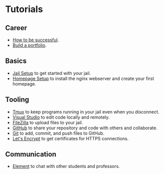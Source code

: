 # Tutorials

## Career

* [How to be successful](how-to-be-successful).
* [Build a portfolio](build-a-portfolio).

## Basics

* [Jail Setup](jail-setup) to get started with your jail.
* [Homepage Setup](homepage-setup) to install the nginx webserver and create your first homepage.

## Tooling

* [Tmux](tmux) to keep programs running in your jail even when you disconnect.
* [Visual Studio](visual-studio-code) to edit code locally and remotely.
* [FileZilla](filezilla) to upload files to your jail.
* [GitHub](github) to share your repository and code with others and collaborate.
* [Git](git) to add, commit, and push files to GitHub.
* [Let's Encrypt](lets-encrypt) to get certificates for HTTPS connections.

## Communication

* [Element](element) to chat with other students and professors.
